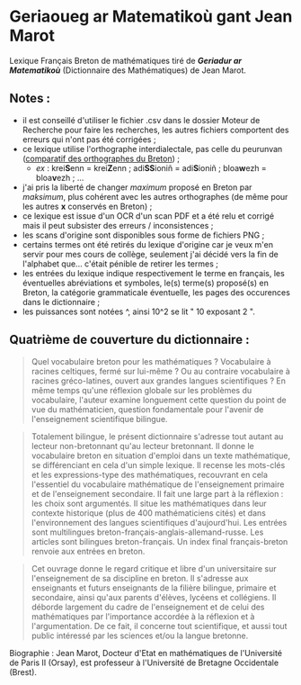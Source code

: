 # Geriaoueg ar Matematikoù gant Jean Marot

Lexique Français Breton de mathématiques tiré de ***Geriadur ar Matematikoù*** (Dictionnaire des Mathématiques) de Jean Marot.

## Notes :
- il est conseillé d'utiliser le fichier .csv dans le dossier Moteur de Recherche pour faire les recherches, les autres fichiers comportent des erreurs qui n'ont pas été corrigées ;
- ce lexique utilise l'orthographe interdialectale, pas celle du peurunvan ([comparatif des orthographes du Breton](https://fr.wikipedia.org/wiki/Orthographe_du_breton#Comparaison_des_orthographes)) ;
	- *ex* : krei**S**enn = krei**Z**enn ; adi**SS**ioniñ = adi**S**ioniñ ; bloa**w**ezh = bloa**v**ezh ; ...
- j'ai pris la liberté de changer *maximum* proposé en Breton par *maksimum*, plus cohérent avec les autres orthographes (de même pour les autres **x** conservés en Breton) ;
- ce lexique est issue d'un OCR d'un scan PDF et a été relu et corrigé mais il peut subsister des erreurs / inconsistences ;
- les scans d'origine sont disponibles sous forme de fichiers PNG ;
- certains termes ont été retirés du lexique d'origine car je veux m'en servir pour mes cours de collège, seulement j'ai décidé vers la fin de l'alphabet que... c'était pénible de retirer les termes ;
- les entrées du lexique indique respectivement le terme en français, les éventuelles abréviations et symboles, le(s) terme(s) proposé(s) en Breton, la catégorie grammaticale éventuelle, les pages des occurences dans le dictionnaire ;
- les puissances sont notées ^, ainsi 10^2 se lit " 10 exposant 2 ".


## Quatrième de couverture du dictionnaire :
> Quel vocabulaire breton pour les mathématiques ? Vocabulaire à racines celtiques, fermé sur lui-même ? Ou au contraire vocabulaire à racines gréco-latines, ouvert aux grandes langues scientifiques ? En même temps qu'une réflexion globale sur les problèmes du vocabulaire, l'auteur examine longuement cette question du point de vue du mathématicien, question fondamentale pour l'avenir de l'enseignement scientifique bilingue. 

> Totalement bilingue, le présent dictionnaire s'adresse tout autant au lecteur non-bretonnant qu'au lecteur bretonnant. Il donne le vocabulaire breton en situation d'emploi dans un texte mathématique, se différenciant en cela d'un simple lexique. Il recense les mots-clés et les expressions-type des mathématiques, recouvrant en cela l'essentiel du vocabulaire mathématique de l'enseignement primaire et de l'enseignement secondaire. Il fait une large part à la réflexion : les choix sont argumentés. Il situe les mathématiques dans leur contexte historique (plus de 400 mathématiciens cités) et dans l'environnement des langues scientifiques d'aujourd'hui. Les entrées sont multilingues breton-français-anglais-allemand-russe. Les articles sont bilingues breton-français. Un index final français-breton renvoie aux entrées en breton.

> Cet ouvrage donne le regard critique et libre d'un universitaire sur l'enseignement de sa discipline en breton. Il s'adresse aux enseignants et futurs enseignants de la filière bilingue, primaire et secondaire, ainsi qu'aux parents d'élèves, lycéens et collégiens. Il déborde largement du cadre de l'enseignement et de celui des mathématiques par l'importance accordée à la réflexion et à l'argumentation. De ce fait, il concerne tout scientifique, et aussi tout public intéressé par les sciences et/ou la langue bretonne.

Biographie :
Jean Marot, Docteur d'Etat en mathématiques de l'Université de Paris II (Orsay), est professeur à l'Université de Bretagne Occidentale (Brest).